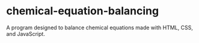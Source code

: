 # chemical-equation-balancing
A program designed to balance chemical equations made with HTML, CSS, and JavaScript.
